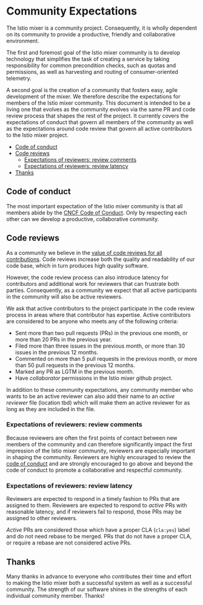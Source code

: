 # Community Expectations

The Istio mixer is a community project. Consequently, it is wholly dependent on
its community to provide a productive, friendly and collaborative environment.

The first and foremost goal of the Istio mixer community is to develop technology
that simplifies the task of creating a service by taking responsibility for common
precondition checks, such as quotas and permissions, as well as harvesting and
routing of consumer-oriented telemetry.

A second goal is the creation of a community that fosters easy, agile development
of the mixer. We therefore describe the expectations for members of the Istio mixer
community. This document is intended to be a living one that evolves as the community
evolves via the same PR and code review process that shapes the rest of the
project. It currently covers the expectations of conduct that govern all members
of the community as well as the expectations around code review that govern all
active contributors to the Istio mixer project.

- [Code of conduct](#code-of-conduct)
- [Code reviews](#code-reviews)
	- [Expectations of reviewers: review comments](#expectations-of-reviewers-review-comments)
	- [Expectations of reviewers: review latency](#expectations-of-reviewers-review-latency)
- [Thanks](#thanks)

## Code of conduct

The most important expectation of the Istio mixer community is that all members
abide by the [CNCF Code of Conduct](https://github.com/cncf/foundation/blob/master/code-of-conduct.md).
Only by respecting each other can we develop a productive, collaborative community.

## Code reviews

As a community we believe in the [value of code reviews for all contributions](collab.md).
Code reviews increase both the quality and readability of our code base, which
in turn produces high quality software.

However, the code review process can also introduce latency for contributors
and additional work for reviewers that can frustrate both parties.
Consequently, as a community we expect that all active participants in the
community will also be active reviewers.

We ask that active contributors to the project participate in the code review
process in areas where that contributor has expertise. Active contributors are
considered to be anyone who meets any of the following criteria:
   * Sent more than two pull requests (PRs) in the previous one month, or more
   than 20 PRs in the previous year.
   * Filed more than three issues in the previous month, or more than 30 issues
   in the previous 12 months.
   * Commented on more than 5 pull requests in the previous month, or
   more than 50 pull requests in the previous 12 months.
   * Marked any PR as LGTM in the previous month.
   * Have *collaborator* permissions in the Istio mixer github project.

In addition to these community expectations, any community member who wants to
be an active reviewer can also add their name to an *active reviewer* file
(location tbd) which will make them an active reviewer for as long as they
are included in the file.

### Expectations of reviewers: review comments

Because reviewers are often the first points of contact between new members of
the community and can therefore significantly impact the first impression of the
Istio mixer community, reviewers are especially important in shaping the
community. Reviewers are highly encouraged to review the
[code of conduct](https://github.com/cncf/foundation/blob/master/code-of-conduct.md)
and are strongly encouraged to go above and beyond the code of conduct to promote a
collaborative and respectful community.

### Expectations of reviewers: review latency

Reviewers are expected to respond in a timely fashion to PRs that are assigned
to them. Reviewers are expected to respond to *active* PRs with reasonable
latency, and if reviewers fail to respond, those PRs may be assigned to other
reviewers.

*Active* PRs are considered those which have a proper CLA (`cla:yes`) label
and do not need rebase to be merged. PRs that do not have a proper CLA, or
require a rebase are not considered active PRs.

## Thanks

Many thanks in advance to everyone who contributes their time and effort to
making the Istio mixer both a successful system as well as a successful community.
The strength of our software shines in the strengths of each individual
community member. Thanks!